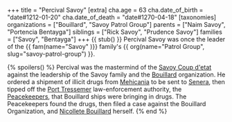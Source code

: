 +++
title = "Percival Savoy"
[extra]
cha.age = 63
cha.date_of_birth = "date#1212-01-20"
cha.date_of_death = "date#1270-04-18"
[taxonomies]
organizations = ["Bouillard", "Savoy Patrol Group"]
parents = ["Naim Savoy", "Portencia Bentayga"]
siblings = ["Rick Savoy", "Prudence Savoy"]
families = ["Savoy", "Bentayga"]
+++ 
{{ stub() }}
Percival Savoy was once the leader of the {{ fam(name="Savoy" )}} family's {{ org(name="Patrol Group", slug="savoy-patrol-group") }}. 

{% spoilers() %}
Percival was the mastermind of the [Savoy Coup d'etat](@/events/savoy-coup.md) against
the leadership of the Savoy family and the [Bouillard](@/families/bouillard.md) 
organization. He ordered a shipment of illicit drugs from [Mehicania](@/locations/mehicania.md)
to be sent to [Senera](@/locations/senera.md), then tipped off the [Port Tressemer](@/locations/port-tressemer.md) law-enforcement authority, the [Peacekeepers](@/organizations/peacekeepers.md), that Bouillard ships were bringing in drugs. The Peacekeepers found the drugs, then
filed a case against the Bouillard Organization, and [Nicollete Bouillard](@/characters/nicolette-bouillard.md) herself.
{% end %}